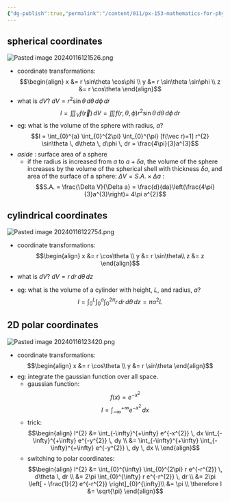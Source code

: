 ```yaml
---
{"dg-publish":true,"permalink":"/content/011/px-153-mathematics-for-physicists/term-2/px-153-i-integration/px-153-i7-other-coordinate-systems/","noteIcon":"1","created":"2024-11-25T10:50:32.000+00:00","updated":"2024-11-26T19:38:13.607+00:00"}
---
```


## spherical coordinates
![Pasted image 20240116121526.png](/img/user/pics/Pasted%20image%2020240116121526.png)
- coordinate transformations: 
$$\begin{align}
x &= r \sin\theta \cos\phi \\
y &= r \sin\theta \sin\phi \\
z &= r \cos\theta
\end{align}$$
- what is $dV$?
	$dV = r^{2} \sin\theta \, d\theta \, d\phi \, dr$
 $$I = \iiint_{V} f(\vec r) \, dV = \iiint f(r, \theta, \phi)  r^{2} \sin\theta \, d\theta \, d\phi \, dr$$
 - eg: what is the volume of the sphere with radius, $a$?
	 $$I = \int_{0}^{a} \int_{0}^{2\pi} \int_{0}^{\pi} [f(\vec r)=1]  r^{2} \sin\theta \, d\theta \, d\phi \, dr = \frac{4\pi}{3}a^{3}$$
- *aside* : surface area of a sphere
	- if the radius is increased from $a$ to $a + \delta a$, the volume of the sphere increases by the volume of the spherical shell with thickness $\delta a$, and area of the surface of a sphere: $\Delta V = S.A. \times \Delta a$ : 
	$$S.A. = \frac{\Delta V}{\Delta a} = \frac{d}{da}\left(\frac{4\pi}{3}a^{3}\right)= 4\pi a^{2}$$
## cylindrical coordinates
![Pasted image 20240116122754.png](/img/user/pics/Pasted%20image%2020240116122754.png)
- coordinate transformations: $$\begin{align}
x &= r \cos\theta \\
y &= r \sin\theta\\
z &= z
\end{align}$$
- what is $dV$?
	$dV = r \, dr \, d\theta \, dz$
	
- eg: what is the volume of a cylinder with height, $L$, and radius, $a$?
	$$I = \int_{0}^{L} \int_{0}^{a} \int_{0}^{2\pi} r \, dr \, d\theta \, dz = \pi a^{2}L$$
## 2D polar coordinates
![Pasted image 20240116123420.png](/img/user/pics/Pasted%20image%2020240116123420.png)
- coordinate transformations: 
$$\begin{align}
x &= r \cos\theta \\
y &= r \sin\theta
\end{align}$$
- eg: integrate the gaussian function over all space.
	- gaussian function: $$f(x) = e^{-x^{2}}$$
	$$I = \int_{-\infty}^{+\infty} e^{-x^{2}} \, dx$$
	- trick: $$\begin{align}
	I^{2} &= \int_{-\infty}^{+\infty} e^{-x^{2}} \, dx \int_{-\infty}^{+\infty} e^{-y^{2}} \, dy \\
	&= \int_{-\infty}^{+\infty} \int_{-\infty}^{+\infty} e^{-y^{2}} \, dy \, dx \\
	\end{align}$$
	- switching to polar coordinates: $$\begin{align}
	I^{2} &= \int_{0}^{\infty} \int_{0}^{2\pi} r e^{-r^{2}} \, d\theta \, dr \\
	&= 2\pi  \int_{0}^{\infty} r e^{-r^{2}} \, dr \\
	&= 2\pi \left[ - \frac{1}{2} e^{-r^{2}} \right]_{0}^{\infty}\\
	&= \pi \\
	\therefore I &= \sqrt{\pi}
	\end{align}$$
